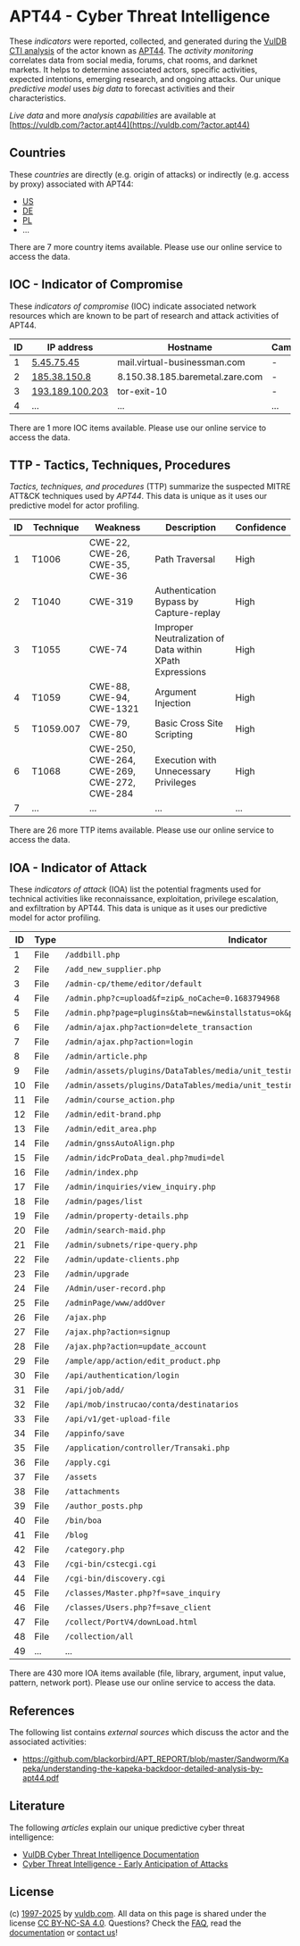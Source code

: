 # APT44 - Cyber Threat Intelligence

These _indicators_ were reported, collected, and generated during the [VulDB CTI analysis](https://vuldb.com/?kb.cti) of the actor known as [APT44](https://vuldb.com/?actor.apt44). The _activity monitoring_ correlates data from social media, forums, chat rooms, and darknet markets. It helps to determine associated actors, specific activities, expected intentions, emerging research, and ongoing attacks. Our unique _predictive model_ uses _big data_ to forecast activities and their characteristics.

_Live data_ and more _analysis capabilities_ are available at [https://vuldb.com/?actor.apt44](https://vuldb.com/?actor.apt44)

## Countries

These _countries_ are directly (e.g. origin of attacks) or indirectly (e.g. access by proxy) associated with APT44:

* [US](https://vuldb.com/?country.us)
* [DE](https://vuldb.com/?country.de)
* [PL](https://vuldb.com/?country.pl)
* ...

There are 7 more country items available. Please use our online service to access the data.

## IOC - Indicator of Compromise

These _indicators of compromise_ (IOC) indicate associated network resources which are known to be part of research and attack activities of APT44.

ID | IP address | Hostname | Campaign | Confidence
-- | ---------- | -------- | -------- | ----------
1 | [5.45.75.45](https://vuldb.com/?ip.5.45.75.45) | mail.virtual-businessman.com | - | High
2 | [185.38.150.8](https://vuldb.com/?ip.185.38.150.8) | 8.150.38.185.baremetal.zare.com | - | High
3 | [193.189.100.203](https://vuldb.com/?ip.193.189.100.203) | tor-exit-10 | - | High
4 | ... | ... | ... | ...

There are 1 more IOC items available. Please use our online service to access the data.

## TTP - Tactics, Techniques, Procedures

_Tactics, techniques, and procedures_ (TTP) summarize the suspected MITRE ATT&CK techniques used by _APT44_. This data is unique as it uses our predictive model for actor profiling.

ID | Technique | Weakness | Description | Confidence
-- | --------- | -------- | ----------- | ----------
1 | T1006 | CWE-22, CWE-26, CWE-35, CWE-36 | Path Traversal | High
2 | T1040 | CWE-319 | Authentication Bypass by Capture-replay | High
3 | T1055 | CWE-74 | Improper Neutralization of Data within XPath Expressions | High
4 | T1059 | CWE-88, CWE-94, CWE-1321 | Argument Injection | High
5 | T1059.007 | CWE-79, CWE-80 | Basic Cross Site Scripting | High
6 | T1068 | CWE-250, CWE-264, CWE-269, CWE-272, CWE-284 | Execution with Unnecessary Privileges | High
7 | ... | ... | ... | ...

There are 26 more TTP items available. Please use our online service to access the data.

## IOA - Indicator of Attack

These _indicators of attack_ (IOA) list the potential fragments used for technical activities like reconnaissance, exploitation, privilege escalation, and exfiltration by APT44. This data is unique as it uses our predictive model for actor profiling.

ID | Type | Indicator | Confidence
-- | ---- | --------- | ----------
1 | File | `/addbill.php` | Medium
2 | File | `/add_new_supplier.php` | High
3 | File | `/admin-cp/theme/editor/default` | High
4 | File | `/admin.php?c=upload&f=zip&_noCache=0.1683794968` | High
5 | File | `/admin.php?page=plugins&tab=new&installstatus=ok&plugin_id=[here` | High
6 | File | `/admin/ajax.php?action=delete_transaction` | High
7 | File | `/admin/ajax.php?action=login` | High
8 | File | `/admin/article.php` | High
9 | File | `/admin/assets/plugins/DataTables/media/unit_testing/templates/deferred_table.php` | High
10 | File | `/admin/assets/plugins/DataTables/media/unit_testing/templates/html_table.php` | High
11 | File | `/admin/course_action.php` | High
12 | File | `/admin/edit-brand.php` | High
13 | File | `/admin/edit_area.php` | High
14 | File | `/admin/gnssAutoAlign.php` | High
15 | File | `/admin/idcProData_deal.php?mudi=del` | High
16 | File | `/admin/index.php` | High
17 | File | `/admin/inquiries/view_inquiry.php` | High
18 | File | `/admin/pages/list` | High
19 | File | `/admin/property-details.php` | High
20 | File | `/admin/search-maid.php` | High
21 | File | `/admin/subnets/ripe-query.php` | High
22 | File | `/admin/update-clients.php` | High
23 | File | `/admin/upgrade` | High
24 | File | `/Admin/user-record.php` | High
25 | File | `/adminPage/www/addOver` | High
26 | File | `/ajax.php` | Medium
27 | File | `/ajax.php?action=signup` | High
28 | File | `/ajax.php?action=update_account` | High
29 | File | `/ample/app/action/edit_product.php` | High
30 | File | `/api/authentication/login` | High
31 | File | `/api/job/add/` | High
32 | File | `/api/mob/instrucao/conta/destinatarios` | High
33 | File | `/api/v1/get-upload-file` | High
34 | File | `/appinfo/save` | High
35 | File | `/application/controller/Transaki.php` | High
36 | File | `/apply.cgi` | Medium
37 | File | `/assets` | Low
38 | File | `/attachments` | Medium
39 | File | `/author_posts.php` | High
40 | File | `/bin/boa` | Medium
41 | File | `/blog` | Low
42 | File | `/category.php` | High
43 | File | `/cgi-bin/cstecgi.cgi` | High
44 | File | `/cgi-bin/discovery.cgi` | High
45 | File | `/classes/Master.php?f=save_inquiry` | High
46 | File | `/classes/Users.php?f=save_client` | High
47 | File | `/collect/PortV4/downLoad.html` | High
48 | File | `/collection/all` | High
49 | ... | ... | ...

There are 430 more IOA items available (file, library, argument, input value, pattern, network port). Please use our online service to access the data.

## References

The following list contains _external sources_ which discuss the actor and the associated activities:

* https://github.com/blackorbird/APT_REPORT/blob/master/Sandworm/Kapeka/understanding-the-kapeka-backdoor-detailed-analysis-by-apt44.pdf

## Literature

The following _articles_ explain our unique predictive cyber threat intelligence:

* [VulDB Cyber Threat Intelligence Documentation](https://vuldb.com/?kb.cti)
* [Cyber Threat Intelligence - Early Anticipation of Attacks](https://www.scip.ch/en/?labs.20201022)

## License

(c) [1997-2025](https://vuldb.com/?kb.changelog) by [vuldb.com](https://vuldb.com/?kb.about). All data on this page is shared under the license [CC BY-NC-SA 4.0](https://creativecommons.org/licenses/by-nc-sa/4.0/). Questions? Check the [FAQ](https://vuldb.com/?kb.faq), read the [documentation](https://vuldb.com/?kb) or [contact us](https://vuldb.com/?contact)!

